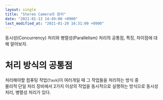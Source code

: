 ```yaml
---
layout: single
title: "Stereo Camera의 원리"
date: "2021-01-13 14:49:00 +0900"
last_modified_at: "2021-01-20 16:31:00 +0900"
---
```

동시성(Concurrency) 처리와 병렬성(Parallelism) 처리의 공통점, 특징, 차이점에 대해 알아보자.

# 처리 방식의 공통점

처리해야할 컴퓨팅 작업(`Task`)이 여러개일 때 그 작업들을 처리하는 방식 중<br/>
물리적 단일 처리 장비에서 2가지 이상의 작업을 동시적으로 실행하는 방식으로 동시성 처리, 병렬성 처리가 있다.
